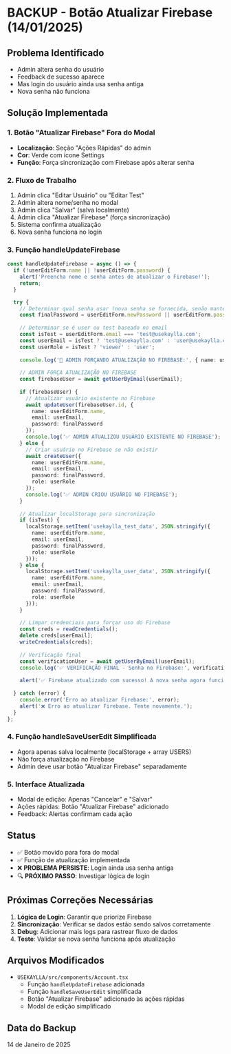 # BACKUP - Botão Atualizar Firebase (14/01/2025)

## Problema Identificado
- Admin altera senha do usuário
- Feedback de sucesso aparece
- Mas login do usuário ainda usa senha antiga
- Nova senha não funciona

## Solução Implementada
### 1. Botão "Atualizar Firebase" Fora do Modal
- **Localização**: Seção "Ações Rápidas" do admin
- **Cor**: Verde com ícone Settings
- **Função**: Força sincronização com Firebase após alterar senha

### 2. Fluxo de Trabalho
1. Admin clica "Editar Usuário" ou "Editar Test"
2. Admin altera nome/senha no modal
3. Admin clica "Salvar" (salva localmente)
4. Admin clica "Atualizar Firebase" (força sincronização)
5. Sistema confirma atualização
6. Nova senha funciona no login

### 3. Função handleUpdateFirebase
```typescript
const handleUpdateFirebase = async () => {
  if (!userEditForm.name || !userEditForm.password) {
    alert('Preencha nome e senha antes de atualizar o Firebase!');
    return;
  }

  try {
    // Determinar qual senha usar (nova senha se fornecida, senão manter a atual)
    const finalPassword = userEditForm.newPassword || userEditForm.password;
    
    // Determinar se é user ou test baseado no email
    const isTest = userEditForm.email === 'test@usekaylla.com';
    const userEmail = isTest ? 'test@usekaylla.com' : 'user@usekaylla.com';
    const userRole = isTest ? 'viewer' : 'user';
    
    console.log('🔄 ADMIN FORÇANDO ATUALIZAÇÃO NO FIREBASE:', { name: userEditForm.name, password: finalPassword });
    
    // ADMIN FORÇA ATUALIZAÇÃO NO FIREBASE
    const firebaseUser = await getUserByEmail(userEmail);
    
    if (firebaseUser) {
      // Atualizar usuário existente no Firebase
      await updateUser(firebaseUser.id, {
        name: userEditForm.name,
        email: userEmail,
        password: finalPassword
      });
      console.log('✅ ADMIN ATUALIZOU USUÁRIO EXISTENTE NO FIREBASE');
    } else {
      // Criar usuário no Firebase se não existir
      await createUser({
        name: userEditForm.name,
        email: userEmail,
        password: finalPassword,
        role: userRole
      });
      console.log('✅ ADMIN CRIOU USUÁRIO NO FIREBASE');
    }
    
    // Atualizar localStorage para sincronização
    if (isTest) {
      localStorage.setItem('usekaylla_test_data', JSON.stringify({
        name: userEditForm.name,
        email: userEmail,
        password: finalPassword,
        role: userRole
      }));
    } else {
      localStorage.setItem('usekaylla_user_data', JSON.stringify({
        name: userEditForm.name,
        email: userEmail,
        password: finalPassword,
        role: userRole
      }));
    }
    
    // Limpar credenciais para forçar uso do Firebase
    const creds = readCredentials();
    delete creds[userEmail];
    writeCredentials(creds);
    
    // Verificação final
    const verificationUser = await getUserByEmail(userEmail);
    console.log('✅ VERIFICAÇÃO FINAL - Senha no Firebase:', verificationUser?.password);
    
    alert('✅ Firebase atualizado com sucesso! A nova senha agora funciona para login.');
    
  } catch (error) {
    console.error('Erro ao atualizar Firebase:', error);
    alert('❌ Erro ao atualizar Firebase. Tente novamente.');
  }
};
```

### 4. Função handleSaveUserEdit Simplificada
- Agora apenas salva localmente (localStorage + array USERS)
- Não força atualização no Firebase
- Admin deve usar botão "Atualizar Firebase" separadamente

### 5. Interface Atualizada
- Modal de edição: Apenas "Cancelar" e "Salvar"
- Ações rápidas: Botão "Atualizar Firebase" adicionado
- Feedback: Alertas confirmam cada ação

## Status
- ✅ Botão movido para fora do modal
- ✅ Função de atualização implementada
- ❌ **PROBLEMA PERSISTE**: Login ainda usa senha antiga
- 🔍 **PRÓXIMO PASSO**: Investigar lógica de login

## Próximas Correções Necessárias
1. **Lógica de Login**: Garantir que priorize Firebase
2. **Sincronização**: Verificar se dados estão sendo salvos corretamente
3. **Debug**: Adicionar mais logs para rastrear fluxo de dados
4. **Teste**: Validar se nova senha funciona após atualização

## Arquivos Modificados
- `USEKAYLLA/src/components/Account.tsx`
  - Função `handleUpdateFirebase` adicionada
  - Função `handleSaveUserEdit` simplificada
  - Botão "Atualizar Firebase" adicionado às ações rápidas
  - Modal de edição simplificado

## Data do Backup
14 de Janeiro de 2025
